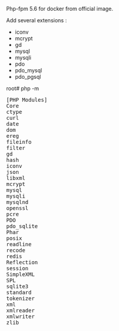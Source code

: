 Php-fpm 5.6 for docker from official image.

Add several extensions :
* iconv
* mcrypt
* gd
* mysql
* mysqli
* pdo
* pdo_mysql
* pdo_pgsql

root# php -m

<pre>
[PHP Modules]
Core
ctype
curl
date
dom
ereg
fileinfo
filter
gd
hash
iconv
json
libxml
mcrypt
mysql
mysqli
mysqlnd
openssl
pcre
PDO
pdo_sqlite
Phar
posix
readline
recode
redis
Reflection
session
SimpleXML
SPL
sqlite3
standard
tokenizer
xml
xmlreader
xmlwriter
zlib
</pre>
